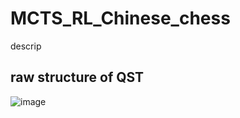 # MCTS_RL_Chinese_chess
descrip

## raw structure of QST
![image](https://github.com/user-attachments/assets/811be2ed-ac71-4fc5-887b-94a4d733fdda)
